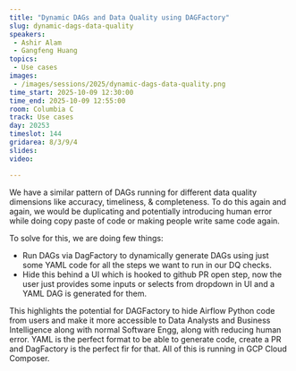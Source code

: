```yaml
---
title: "Dynamic DAGs and Data Quality using DAGFactory"
slug: dynamic-dags-data-quality
speakers:
 - Ashir Alam
 - Gangfeng Huang
topics:
 - Use cases
images:
 - /images/sessions/2025/dynamic-dags-data-quality.png
time_start: 2025-10-09 12:30:00
time_end: 2025-10-09 12:55:00
room: Columbia C
track: Use cases
day: 20253
timeslot: 144
gridarea: 8/3/9/4
slides:
video:

---
```


We have a similar pattern of DAGs running for different data quality dimensions like accuracy, timeliness, & completeness. To do this again and again, we would be duplicating and potentially introducing human error while doing copy paste of code or making people write same code again.

To solve for this, we are doing few things:
 - Run DAGs via DagFactory to dynamically generate DAGs using just some YAML code for all the steps we want to run in our DQ checks.
 - Hide this behind a UI which is hooked to github PR open step, now the user just provides some inputs or selects from dropdown in UI and a YAML DAG is generated for them.

This highlights the potential for DAGFactory to hide Airflow Python code from users and make it more accessible to Data Analysts and Business Intelligence along with normal Software Engg, along with reducing human error. YAML is the perfect format to be able to generate code, create a PR and DagFactory is the perfect fir for that. All of this is running in GCP Cloud Composer.

